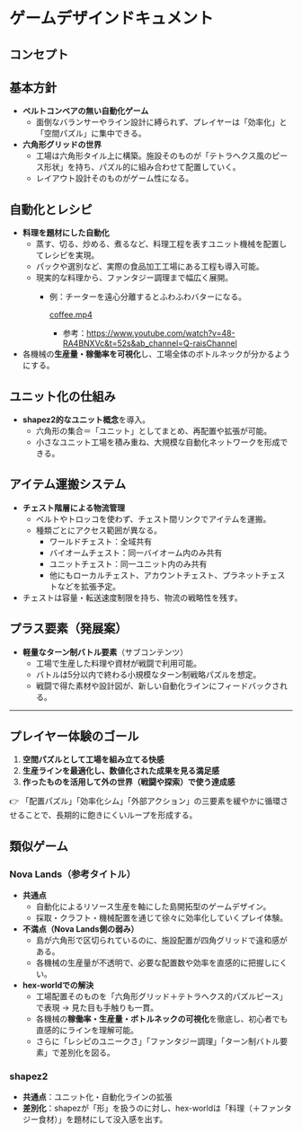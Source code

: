 # ゲームデザインドキュメント

## コンセプト

## 基本方針

- **ベルトコンベアの無い自動化ゲーム**
	- 面倒なバランサーやライン設計に縛られず、プレイヤーは「効率化」と「空間パズル」に集中できる。
- **六角形グリッドの世界**
	- 工場は六角形タイル上に構築。施設そのものが「テトラへクス風のピース形状」を持ち、パズル的に組み合わせて配置していく。
	- レイアウト設計そのものがゲーム性になる。

## 自動化とレシピ

- **料理を題材にした自動化**
	- 蒸す、切る、炒める、煮るなど、料理工程を表すユニット機械を配置してレシピを実現。
	- パックや選別など、実際の食品加工工場にある工程も導入可能。
	- 現実的な料理から、ファンタジー調理まで幅広く展開。
		- 例：チーターを遠心分離するとふわふわバターになる。
			
			[coffee.mp4](attachment:fae00084-395a-4e46-a422-6fe0a28adfd5:coffee.mp4)
			
			- 参考：https://www.youtube.com/watch?v=48-RA4BNXVc&t=52s&ab_channel=Q-raisChannel
- 各機械の**生産量・稼働率を可視化**し、工場全体のボトルネックが分かるようにする。

## ユニット化の仕組み

- **shapez2的なユニット概念**を導入。
	- 六角形の集合＝「ユニット」としてまとめ、再配置や拡張が可能。
	- 小さなユニット工場を積み重ね、大規模な自動化ネットワークを形成できる。

## アイテム運搬システム

- **チェスト階層による物流管理**
	- ベルトやトロッコを使わず、チェスト間リンクでアイテムを運搬。
	- 種類ごとにアクセス範囲が異なる。
		- ワールドチェスト：全域共有
		- バイオームチェスト：同一バイオーム内のみ共有
		- ユニットチェスト：同一ユニット内のみ共有
		- 他にもローカルチェスト、アカウントチェスト、プラネットチェストなどを拡張予定。
- チェストは容量・転送速度制限を持ち、物流の戦略性を残す。

## プラス要素（発展案）

- **軽量なターン制バトル要素**（サブコンテンツ）
	- 工場で生産した料理や資材が戦闘で利用可能。
	- バトルは5分以内で終わる小規模なターン制戦略パズルを想定。
	- 戦闘で得た素材や設計図が、新しい自動化ラインにフィードバックされる。

---

## プレイヤー体験のゴール

1. **空間パズルとして工場を組み立てる快感**
2. **生産ラインを最適化し、数値化された成果を見る満足感**
3. **作ったものを活用して外の世界（戦闘や探索）で使う達成感**

👉 「配置パズル」「効率化シム」「外部アクション」の三要素を緩やかに循環させることで、長期的に飽きにくいループを形成する。

## 類似ゲーム

### Nova Lands（参考タイトル）

- **共通点**
	- 自動化によるリソース生産を軸にした島開拓型のゲームデザイン。
	- 採取・クラフト・機械配置を通じて徐々に効率化していくプレイ体験。
- **不満点（Nova Lands側の弱み）**
	- 島が六角形で区切られているのに、施設配置が四角グリッドで違和感がある。
	- 各機械の生産量が不透明で、必要な配置数や効率を直感的に把握しにくい。
- **hex-worldでの解決**
	- 工場配置そのものを「六角形グリッド＋テトラへクス的パズルピース」で表現 → 見た目も手触りも一貫。
	- 各機械の**稼働率・生産量・ボトルネックの可視化**を徹底し、初心者でも直感的にラインを理解可能。
	- さらに「レシピのユニークさ」「ファンタジー調理」「ターン制バトル要素」で差別化を図る。

### shapez2

- **共通点**：ユニット化・自動化ラインの拡張
- **差別化**：shapezが「形」を扱うのに対し、hex-worldは「料理（＋ファンタジー食材）」を題材にして没入感を出す。